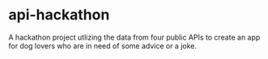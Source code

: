# api-hackathon
A hackathon project utlizing the data from four public APIs to create an app for dog lovers who are in need of some advice or a joke.
